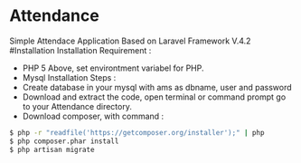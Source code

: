 # Attendance
Simple Attendace Application Based on Laravel Framework V.4.2
#Installation
Installation Requirement :
  - PHP 5 Above, set environtment variabel for PHP.
  - Mysql
Installation Steps :
  - Create database in your mysql with ams as dbname, user and password
  - Download and extract the code, open terminal or command prompt go to your Attendance directory.
  - Download composer, with command : 
```sh
$ php -r "readfile('https://getcomposer.org/installer');" | php
$ php composer.phar install
$ php artisan migrate
```

